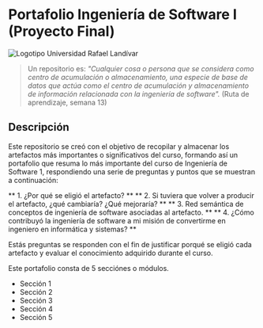 # Portafolio Ingeniería de Software I (Proyecto Final)

![Logotipo Universidad Rafael Landívar](https://consystec-dev.com/TEMPORAL/URL/logourl.png)

>Un repositorio es: *"Cualquier cosa o persona que se considera como centro de acumulación o almacenamiento, una especie de base de datos que actúa como el centro de acumulación y almacenamiento de información relacionada con la ingeniería de software".* (Ruta de aprendizaje, semana 13)

## Descripción

Este repositorio se creó con el objetivo de recopilar y almacenar los artefactos más importantes o significativos del curso, formando así un portafolio que resuma lo más importante del curso de Ingeniería de Software 1, respondiendo una serie de preguntas y puntos que se muestran a continuación:

** 1. ¿Por qué se eligió el artefacto? **
** 2. Si tuviera que volver a producir el artefacto, ¿qué cambiaría? ¿Qué mejoraría? **
** 3. Red semántica de conceptos de ingeniería de software asociadas al artefacto. **
** 4. ¿Cómo contribuyó la ingeniería de software a mi misión de convertirme en ingeniero en informática y sistemas? **

Estás preguntas se responden con el fin de justificar porqué se eligió cada artefacto y evaluar el conocimiento adquirido durante el curso.

Este portafolio consta de 5 secciónes o módulos.

- Sección 1
- Sección 2
- Sección 3
- Sección 4
- Sección 5
